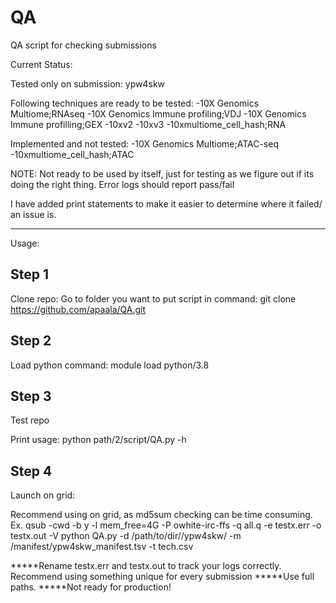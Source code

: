 # QA
QA script for checking submissions


Current Status:

Tested only on submission: ypw4skw

Following techniques are ready to be tested:
-10X Genomics Multiome;RNAseq
-10X Genomics Immune profiling;VDJ
-10X Genomics Immune profilling;GEX
-10xv2
-10xv3
-10xmultiome_cell_hash;RNA

Implemented and not tested:
-10X Genomics Multiome;ATAC-seq
-10xmultiome_cell_hash;ATAC

NOTE: Not ready to be used by itself, just for testing as we figure out if its doing the right thing.
Error logs should report pass/fail

I have added print statements to make it easier to determine where it failed/ an issue is.

--------------------------------------------------------------------------------------------------
Usage:

Step 1
-------
Clone repo:
	Go to folder you want to put script in
command:
	git clone https://github.com/apaala/QA.git

Step 2
-------
Load python 
command:
	module load python/3.8


Step 3
------
Test repo

Print usage:
	python path/2/script/QA.py -h

Step 4
--------
Launch on grid:

Recommend using on grid, as md5sum checking can be time consuming.
Ex. 
	qsub -cwd -b y -l mem_free=4G -P owhite-irc-ffs -q all.q -e testx.err -o testx.out -V python QA.py -d /path/to/dir//ypw4skw/ -m /manifest/ypw4skw_manifest.tsv -t tech.csv

*****Rename testx.err and testx.out to track your logs correctly. Recommend using something unique for every submission
*****Use full paths.
*****Not ready for production!

